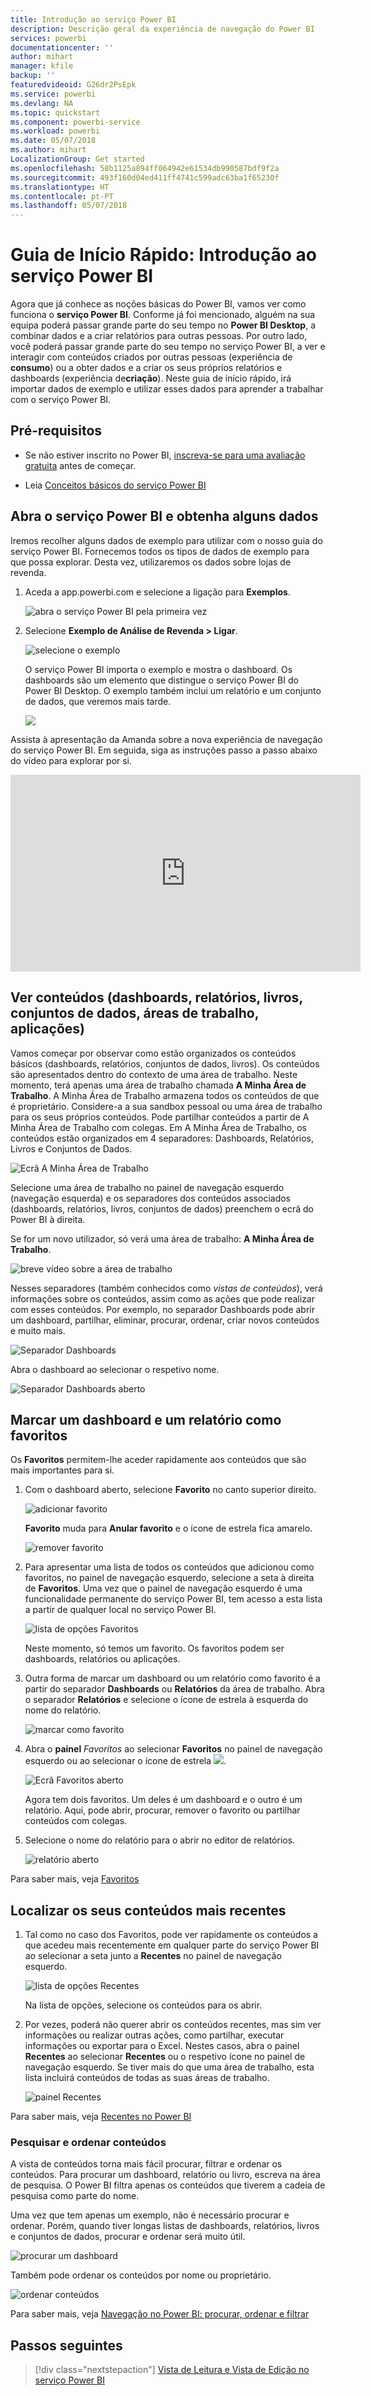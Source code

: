 ```yaml
---
title: Introdução ao serviço Power BI
description: Descrição geral da experiência de navegação do Power BI
services: powerbi
documentationcenter: ''
author: mihart
manager: kfile
backup: ''
featuredvideoid: G26dr2PsEpk
ms.service: powerbi
ms.devlang: NA
ms.topic: quickstart
ms.component: powerbi-service
ms.workload: powerbi
ms.date: 05/07/2018
ms.author: mihart
LocalizationGroup: Get started
ms.openlocfilehash: 58b1125a894ff064942e61534db990587bdf9f2a
ms.sourcegitcommit: 493f160d04ed411ff4741c599adc63ba1f65230f
ms.translationtype: HT
ms.contentlocale: pt-PT
ms.lasthandoff: 05/07/2018
---
```

# <a name="quickstart---getting-around-in-power-bi-service"></a>Guia de Início Rápido: Introdução ao serviço Power BI

Agora que já conhece as noções básicas do Power BI, vamos ver como funciona o **serviço Power BI**. Conforme já foi mencionado, alguém na sua equipa poderá passar grande parte do seu tempo no **Power BI Desktop**, a combinar dados e a criar relatórios para outras pessoas. Por outro lado, você poderá passar grande parte do seu tempo no serviço Power BI, a ver e interagir com conteúdos criados por outras pessoas (experiência de **consumo**) ou a obter dados e a criar os seus próprios relatórios e dashboards (experiência de**criação**). Neste guia de início rápido, irá importar dados de exemplo e utilizar esses dados para aprender a trabalhar com o serviço Power BI. 
 
## <a name="prerequisites"></a>Pré-requisitos

- Se não estiver inscrito no Power BI, [inscreva-se para uma avaliação gratuita](https://app.powerbi.com/signupredirect?pbi_source=web) antes de começar.

- Leia [Conceitos básicos do serviço Power BI](service-basic-concepts.md)

## <a name="open-power-bi-service-and-get-some-data"></a>Abra o serviço Power BI e obtenha alguns dados
Iremos recolher alguns dados de exemplo para utilizar com o nosso guia do serviço Power BI. Fornecemos todos os tipos de dados de exemplo para que possa explorar. Desta vez, utilizaremos os dados sobre lojas de revenda.    
1. Aceda a app.powerbi.com e selecione a ligação para **Exemplos**. 

    ![abra o serviço Power BI pela primeira vez](media/service-the-new-power-bi-experience/power-bi-new-user.png)

2. Selecione **Exemplo de Análise de Revenda > Ligar**.

    ![selecione o exemplo](media/service-the-new-power-bi-experience/power-bi-retail-sample.png)

    O serviço Power BI importa o exemplo e mostra o dashboard. Os dashboards são um elemento que distingue o serviço Power BI do Power BI Desktop. O exemplo também inclui um relatório e um conjunto de dados, que veremos mais tarde.

    ![](media/service-the-new-power-bi-experience/power-bi-dashboard.png)

Assista à apresentação da Amanda sobre a nova experiência de navegação do serviço Power BI.  Em seguida, siga as instruções passo a passo abaixo do vídeo para explorar por si.

<iframe width="560" height="315" src="https://www.youtube.com/embed/G26dr2PsEpk" frameborder="0" allowfullscreen></iframe>


## <a name="view-content-dashboards-reports-workbooks-datasets-workspaces-apps"></a>Ver conteúdos (dashboards, relatórios, livros, conjuntos de dados, áreas de trabalho, aplicações)
Vamos começar por observar como estão organizados os conteúdos básicos (dashboards, relatórios, conjuntos de dados, livros). Os conteúdos são apresentados dentro do contexto de uma área de trabalho. Neste momento, terá apenas uma área de trabalho chamada **A Minha Área de Trabalho**. A Minha Área de Trabalho armazena todos os conteúdos de que é proprietário. Considere-a a sua sandbox pessoal ou uma área de trabalho para os seus próprios conteúdos. Pode partilhar conteúdos a partir de A Minha Área de Trabalho com colegas. Em A Minha Área de Trabalho, os conteúdos estão organizados em 4 separadores: Dashboards, Relatórios, Livros e Conjuntos de Dados.

![Ecrã A Minha Área de Trabalho](media/service-the-new-power-bi-experience/power-bi-my-workspace2.png)

Selecione uma área de trabalho no painel de navegação esquerdo (navegação esquerda) e os separadores dos conteúdos associados (dashboards, relatórios, livros, conjuntos de dados) preenchem o ecrã do Power BI à direita.

Se for um novo utilizador, só verá uma área de trabalho: **A Minha Área de Trabalho**.

![breve vídeo sobre a área de trabalho](media/service-the-new-power-bi-experience/nav.gif)

Nesses separadores (também conhecidos como *vistas de conteúdos*), verá informações sobre os conteúdos, assim como as ações que pode realizar com esses conteúdos.  Por exemplo, no separador Dashboards pode abrir um dashboard, partilhar, eliminar, procurar, ordenar, criar novos conteúdos e muito mais.

![Separador Dashboards](media/service-the-new-power-bi-experience/power-bi-dashboard-tab.png)

Abra o dashboard ao selecionar o respetivo nome.

![Separador Dashboards aberto](media/service-the-new-power-bi-experience/power-bi-open-dashboard.png)

## <a name="favorite-a-dashboard-and-a-report"></a>Marcar um dashboard e um relatório como favoritos
Os **Favoritos** permitem-lhe aceder rapidamente aos conteúdos que são mais importantes para si.  

1. Com o dashboard aberto, selecione **Favorito** no canto superior direito.
   
   ![adicionar favorito](media/service-the-new-power-bi-experience/powerbi-dashboard-favorite.png)
   
   **Favorito** muda para **Anular favorito** e o ícone de estrela fica amarelo.
   
   ![remover favorito](media/service-the-new-power-bi-experience/power-bi-unfavorite2.png)

2. Para apresentar uma lista de todos os conteúdos que adicionou como favoritos, no painel de navegação esquerdo, selecione a seta à direita de **Favoritos**. Uma vez que o painel de navegação esquerdo é uma funcionalidade permanente do serviço Power BI, tem acesso a esta lista a partir de qualquer local no serviço Power BI.
   
    ![lista de opções Favoritos](media/service-the-new-power-bi-experience/power-bi-favorite.png)
   
    Neste momento, só temos um favorito. Os favoritos podem ser dashboards, relatórios ou aplicações.  

1. Outra forma de marcar um dashboard ou um relatório como favorito é a partir do separador **Dashboards** ou **Relatórios** da área de trabalho.  Abra o separador **Relatórios** e selecione o ícone de estrela à esquerda do nome do relatório.
   
   ![marcar como favorito](media/service-the-new-power-bi-experience/power-bi-report-favorite.png)

3. Abra o **painel** *Favoritos* ao selecionar **Favoritos** no painel de navegação esquerdo ou ao selecionar o ícone de estrela ![](media/service-the-new-power-bi-experience/powerbi-star-icon.png).
   
   ![Ecrã Favoritos aberto](media/service-the-new-power-bi-experience/power-bi-favorite-pane.png)
   
   Agora tem dois favoritos. Um deles é um dashboard e o outro é um relatório. Aqui, pode abrir, procurar, remover o favorito ou partilhar conteúdos com colegas.

4. Selecione o nome do relatório para o abrir no editor de relatórios.

    ![relatório aberto](media/service-the-new-power-bi-experience/power-bi-report-open.png)


Para saber mais, veja [Favoritos](service-dashboard-favorite.md)

## <a name="locate-your-most-recent-content"></a>Localizar os seus conteúdos mais recentes

1. Tal como no caso dos Favoritos, pode ver rapidamente os conteúdos a que acedeu mais recentemente em qualquer parte do serviço Power BI ao selecionar a seta junto a **Recentes** no painel de navegação esquerdo.

   ![lista de opções Recentes](media/service-the-new-power-bi-experience/power-bi-recent-flyout.png)

    Na lista de opções, selecione os conteúdos para os abrir.

2. Por vezes, poderá não querer abrir os conteúdos recentes, mas sim ver informações ou realizar outras ações, como partilhar, executar informações ou exportar para o Excel. Nestes casos, abra o painel **Recentes** ao selecionar **Recentes** ou o respetivo ícone no painel de navegação esquerdo. Se tiver mais do que uma área de trabalho, esta lista incluirá conteúdos de todas as suas áreas de trabalho.

   ![painel Recentes](media/service-the-new-power-bi-experience/power-bi-recent.png)

Para saber mais, veja [Recentes no Power BI](service-recent.md)

### <a name="search-and-sort-content"></a>Pesquisar e ordenar conteúdos
A vista de conteúdos torna mais fácil procurar, filtrar e ordenar os conteúdos. Para procurar um dashboard, relatório ou livro, escreva na área de pesquisa. O Power BI filtra apenas os conteúdos que tiverem a cadeia de pesquisa como parte do nome.

Uma vez que tem apenas um exemplo, não é necessário procurar e ordenar.  Porém, quando tiver longas listas de dashboards, relatórios, livros e conjuntos de dados, procurar e ordenar será muito útil.

![procurar um dashboard](media/service-the-new-power-bi-experience/power-bi-search-sort.png)

Também pode ordenar os conteúdos por nome ou proprietário.  

![ordenar conteúdos](media/service-the-new-power-bi-experience/power-bi-sort.png)

Para saber mais, veja [Navegação no Power BI: procurar, ordenar e filtrar](service-navigation-search-filter-sort.md)

## <a name="next-steps"></a>Passos seguintes

> [!div class="nextstepaction"]
> [Vista de Leitura e Vista de Edição no serviço Power BI](./service-reading-view-and-editing-view.md)